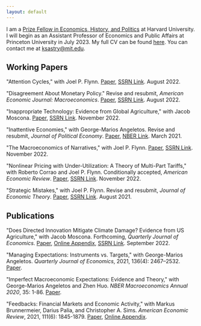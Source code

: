 ```yaml
---
layout: default
---
```


I am a [Prize Fellow in Economics, History, and Politics](https://histecon.fas.harvard.edu/ehppf/index.html) at Harvard University. I will begin as an Assistant Professor of Economics and Public Affairs at Princeton University in July 2023. My full CV can be found [here](files/kas_cv.pdf). You can contact me at ksastry@mit.edu.




## Working Papers

"Attention Cycles," with Joel P. Flynn.
[Paper](files/AC_Aug_12_2022.pdf),
[SSRN Link](https://papers.ssrn.com/sol3/papers.cfm?abstract_id=3592107).
August 2022.

"Disagreement About Monetary Policy." Revise and resubmit, _American Economic Journal: Macroeconomics_.
[Paper](files/sastry_monetary_Aug2022.pdf),
[SSRN Link](https://papers.ssrn.com/sol3/papers.cfm?abstract_id=3421723).
August 2022.

"Inappropriate Technology: Evidence from Global Agriculture," with Jacob Moscona.
[Paper](files/IT_15nov2022.pdf),
[SSRN Link](https://papers.ssrn.com/sol3/papers.cfm?abstract_id=3886019).
November 2022.

"Inattentive Economies," with George-Marios Angeletos. Revise and resubmit, _Journal of Political Economy_.
[Paper](files/ie_march21.pdf),
[NBER Link](https://www.nber.org/papers/w26413).
March 2021.

"The Macroeconomics of Narratives," with Joel P. Flynn.
[Paper](files/Narratives_Nov032022.pdf),
[SSRN Link](https://papers.ssrn.com/sol3/papers.cfm?abstract_id=4140751).
November 2022.


"Nonlinear Pricing with Under-Utilization: A Theory of Multi-Part Tariffs," with Roberto Corrao and Joel P. Flynn. Conditionally accepted, _American Economic Review_.
[Paper](files/NLPU_Nov2022.pdf),
[SSRN Link](https://papers.ssrn.com/sol3/papers.cfm?abstract_id=3817175).
November 2022.

"Strategic Mistakes," with Joel P. Flynn. Revise and resubmit, _Journal of Economic Theory_.
[Paper](files/SMAug21.pdf), [SSRN Link](https://papers.ssrn.com/sol3/papers.cfm?abstract_id=3663481).
August 2021.

## Publications

"Does Directed Innovation Mitigate Climate Damage? Evidence from US Agriculture," with Jacob Moscona. Forthcoming, _Quarterly Journal of Economics_.
[Paper](files/MosconaSastry_Main.pdf),
[Online Appendix](files/MosconaSastry_Appendix.pdf),
[SSRN Link](https://papers.ssrn.com/sol3/papers.cfm?abstract_id=3744951).
September 2022.

"Managing Expectations: Instruments vs. Targets," with George-Marios Angeletos. _Quarterly Journal of Economics_, 2021, 136(4): 2467–2532.
[Paper](files/pc_sep20.pdf).

"Imperfect Macroeconomic Expectations: Evidence and Theory," with George-Marios Angeletos and Zhen Huo. _NBER Macroeconomics Annual 2020_, 35: 1-86.
[Paper](files/ime.pdf).

"Feedbacks: Financial Markets and Economic Activity," with Markus Brunnermeier, Darius Palia, and Christopher A. Sims. _American Economic Review_, 2021, 111(6): 1845-1879.
[Paper](files/bpss_paper.pdf),
[Online Appendix](files/bpss_app.pdf).

